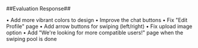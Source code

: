 ##Evaluation Response##

• Add more vibrant colors to design
• Improve the chat buttons
• Fix "Edit Profile" page
• Add arrow buttons for swiping (left/right)
• Fix upload image option
• Add "We're looking for more compatible users!" page when the swiping pool is done
